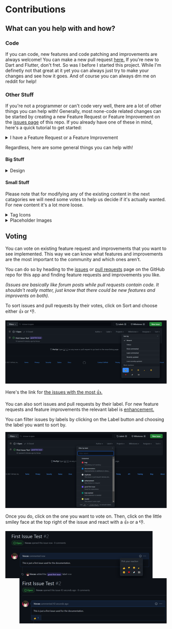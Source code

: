 # Contributions
## What can you help with and how?
### Code
If you can code, new features and code patching and improvements are always welcome!
You can make a new pull request [here.](https://github.com/hiocas/GWA-App/pulls)
If you're new to Dart and Flutter, don't fret. So was I before I started this project. While I'm definetly not that great at it yet you can always just try to make your changes and see how it goes. And of course you can always dm me on reddit for help!

### Other Stuff
If you're not a programmer or can't code very well, there are a lot of other things you can help with!
Generally, most none-code related changes can be started by creating a new Feature Request or Feature Improvement on the [issues page](https://github.com/hiocas/GWA-App/issues) of this repo. If you already have one of these in mind, here's a quick tutorial to get started:
<details>
  <summary>I have a Feature Request or a Feature Improvement</summary>
  
  After heading to the [issues page](https://github.com/hiocas/GWA-App/issues) of this repo, click on New Issue and choose the relevant template.
  
  Let's say that you don't like the name of the app and you have another one in mind. This means changing an existing thing so it's a Feature Improvement.
  
  After clicking the template just follow the instructions there. Please note that for some Feature Improvements (like the one in the example above) we may need some votes to see that this is actually a wanted "improvement" and not just a personal thing.
</details>


Regardless, here are some general things you can help with!

#### Big Stuff
<details>
  <summary>Design</summary>
  
UI/UX and Graphic Design. You can always take a look at our app and see if there's something in that area that could use some work. If you found one you can create a new Feature Improvement and describe everything there.
</details>


#### Small Stuff
Please note that for modifying any of the existing content in the next catagories we will need some votes to help us decide if it's actually wanted.
For new content it's a lot more loose.
<details>
<summary>Tag Icons</summary>

If you've noticed, some tags in the app display an image or some emojis instead of the default tag icons. You can add to these yourself or change existing ones! These do require some bit of coding but for most cases it can be very simple so that none-programmers can do it too.

  I'll be working on a guide to do it manually but for now, you can just create a new Feature Improvement [issue](https://github.com/hiocas/GWA-App/issues) and provide the word or word combination for the tag and the icon for it.

**Make sure to put [TAG] in your issue's title.**
  
**If you have multiple ideas please put them all in the same issue so we won't get flodded.**
  
  **If you're using an image make sure it's from a reputable source and that there are no copywrite issues with it.**
  
**These are the currently supported icons you can choose:**
- A single Emoji character
- Two Emoji characters
- A single image

>Example:
>Word - Fdom, Emoji - 😈 (this one sucks tho so make a good one :) ). 

If you think you can do these manually, you can always head to the code base. The specific code for this is in [GWA-App/lib/screens/submission_page/local_widgets/gwa_tag.dart](lib/screens/submission_page/local_widgets/gwa_tag.dart).
</details>

<details>
<summary>Placeholder Images</summary>
  If a post in GoneWildAudio doesn't have an image preview, we use one of our own.
  There are currently 2 packs abvailable for the user (from which he can choose from the setting): Gradients and Abstract.
  
  You can modify the existing packs (add or change ones in it) if you think they don't look good or fit in the app, or you can create completely new packs.
  
  **When choosing images to add, please make sure that there are no copywrite problems with them and that the source is reputable.**
  
  To start, go to the [issues page](https://github.com/hiocas/GWA-App/issues) and create a new Feature Improvement if you're changing existing content or a Feature Request if you're making a new pack.
  
  For modifying content include the pictures you want to add or remove with an explanation why.
  
  For new packs include the pack name and the pictures associated with it. Try to include upwards of 10 pictures but don't go too crazy.
  
  **Make sure to include [PLACEHOLDER] in your issue's title.**
  
  You can also always just create a new pull request and add these manually (it's in [GWA-App/lib/utils/gwa_functions.dart](lib/utils/gwa_functions.dart)) This is a bit more complicated then the tag icons since this also has a setting that needs to be saved so expect some back and fourth between us (until I create a guide).
  
 </details>
 

## Voting
You can vote on existing feature request and improvements that you want to see implemented. This way we can know what features and improvements are the most important to the community and which ones aren't.

You can do so by heading to the [issues](https://github.com/hiocas/GWA-App/issues) or [pull requests](https://github.com/hiocas/GWA-App/pulls) page on the GitHub repo for this app and finding feature requests and improvements you like.

*(Issues are basically like forum posts while pull requests contain code. It shouldn't really matter, just know that there could be new features and improvents on both).*

To sort issues and pull requests by their votes, click on Sort and choose either 👍 or 👎.

<img src="screenshots/Voting3.png" width="640">

Here's the link for [the issues with the most 👍.](https://github.com/hiocas/GWA-App/issues?q=is%3Aissue+is%3Aopen+sort%3Areactions-%2B1-desc)

You can also sort issues and pull requests by their label. For new feature requests and feature improvements the relevant label is [enhancement.](https://github.com/hiocas/GWA-App/issues?q=is%3Aissue+is%3Aopen+sort%3Areactions-%2B1-desc+label%3Aenhancement)

You can filter issues by labels by clicking on the Label button and choosing the label you want to sort by.

<img src="screenshots/Voting4.png" width="640">

Once you do, click on the one you want to vote on. Then, click on the little smiley face at the top right of the issue and react with a 👍 or a 👎.

<img align="left" src="screenshots/Voting1.png" width="460"> <img align="right" src="screenshots/Voting2.png" width="460">
